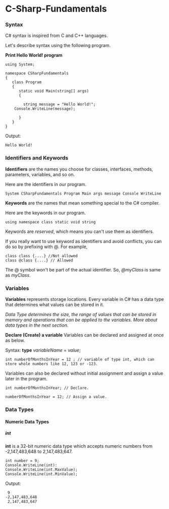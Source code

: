 # C-Sharp-Fundamentals

### Syntax
C# syntax is inspired from C and C++ languages.

Let's describe syntax using the following program.


**Print Hello World! program**
```
using System;

namespace CSharpFundamentals
{
   class Program
   {
      static void Main(string[] args)
      {

        string message = "Hello World!";
    Console.WriteLine(message);

      }
   }
}
```
Output:
```
Hello World!
```

### Identifiers and Keywords
**Identifiers** are the names you choose for classes, interfaces, methods, parameters, variables, and so on.

Here are the identifiers in our program.

```
System CSharpFundamentals Program Main args message Console WriteLine
```

**Keywords** are the names that mean something special to the C# compiler. 

Here are the keywords in our program.

```
using namespace class static void string
```

Keywords are *reserved*, which means you can't use them as identifiers.

If you really want to use keyword as identifiers and avoid conflicts, you can do so by prefixing with @. For example, 

```
class class {....} //Not allowed
class @class {....} // Allowed
```
The @ symbol won't be part of the actual identifier. So, *@myClass* is same as *myClass*.

### Variables
**Variables** represents storage locations. Every variable in C# has a data type that determines what values can be stored in it. 

*Data Type determines the size, the range of values that can be stored in memory and operations that can be applied to the variables. More about data types in the next section.*

**Declare (Create) a variable**
Variables can be declared and assigned at once as below.

Syntax:
**type** *variableName* = *value*;

```
int numberOfMonthsInYear = 12 ; // variable of type int, which can store whole numbers like 12, 123 or -123.
```

Variables can also be declared without initial assignment and assign a value later in the program.

```
int numberOfMonthsInYear; // Declare.

numberOfMonthsInYear = 12; // Assign a value.

```

### Data Types

#### Numeric Data Types

##### int
**int** is a 32-bit numeric data type which accepts numeric numbers from -2,147,483,648 to 2,147,483,647.


```
int number = 9;
Console.WriteLine(int): 
Console.WriteLine(int.MaxValue);
Console.WriteLine(int.MinValue); 
```

Output:
```
 9
-2,147,483,648 
 2,147,483,647 
```
